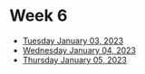 # Week 6

- [Tuesday January 03, 2023](./Tuesday.md)
- [Wednesday January 04, 2023](./Wednesday.md)
- [Thursday January 05, 2023](./Thursday.md)